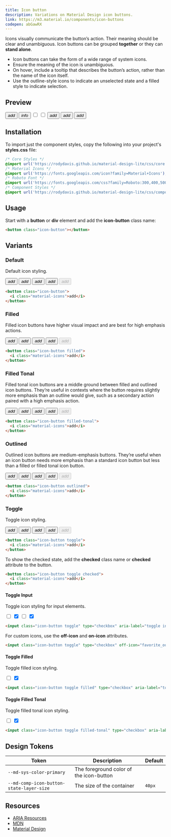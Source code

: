 ```yaml
---
title: Icon button
description: Variations on Material Design icon buttons.
link: https://m3.material.io/components/icon-buttons
codepen: abGawRX
---
```


Icons visually communicate the button’s action. Their meaning should be clear and unambiguous. Icon buttons can be grouped **together** or they can **stand alone**.

- Icon buttons can take the form of a wide range of system icons.
- Ensure the meaning of the icon is unambiguous.
- On hover, include a tooltip that describes the button’s action, rather than the name of the icon itself.
- Use the outline-style icons to indicate an unselected state and a filled style to indicate selection.


## Preview

<div class="preview">
    <button class="icon-button"><i class="material-icons">add</i></button>
    <button class="icon-button toggle"><i class="material-icons">info</i></button>
    <input class="icon-button toggle" type="checkbox" aria-label="toggle input" />
    <input class="icon-button toggle" type="checkbox" off-icon="favorite_outline" on-icon="favorite" aria-label="toggle input" />
    <button class="icon-button filled"><i class="material-icons">add</i></button>
    <button class="icon-button filled-tonal"><i class="material-icons">add</i></button>
    <button class="icon-button outlined"><i class="material-icons">add</i></button>
</div>

## Installation

To import just the component styles, copy the following into your project's **styles.css** file:

```css
/* Core Styles */
@import url('https://rodydavis.github.io/material-design-lite/css/core.css');
/* Material Icons */
@import url('https://fonts.googleapis.com/icon?family=Material+Icons');
/* Roboto Font */
@import url('https://fonts.googleapis.com/css?family=Roboto:300,400,500,700&amp;display=swap');
/* Component Styles */
@import url('https://rodydavis.github.io/material-design-lite/css/components/icon/style.css');
```

## Usage

Start with a **button** or **div** element and add the **icon-button** class name:

```html
<button class="icon-button"></button>
```

## Variants

### Default

Default icon styling.

<div class="preview">
  <button class="icon-button">
    <i class="material-icons">add</i>
  </button>
  <button class="icon-button hover">
    <i class="material-icons">add</i>
  </button>
  <button class="icon-button active">
    <i class="material-icons">add</i>
  </button>
  <button class="icon-button focus">
    <i class="material-icons">add</i>
  </button>
  <button class="icon-button" disabled>
    <i class="material-icons">add</i>
  </button>
</div>

```html
<button class="icon-button">
  <i class="material-icons">add</i>
</button>
```

### Filled

Filled icon buttons have higher visual impact and are best for high emphasis actions.

<div class="preview">
  <button class="icon-button filled">
    <i class="material-icons">add</i>
  </button>
  <button class="icon-button filled hover">
    <i class="material-icons">add</i>
  </button>
  <button class="icon-button filled active">
    <i class="material-icons">add</i>
  </button>
  <button class="icon-button filled focus">
    <i class="material-icons">add</i>
  </button>
  <button class="icon-button filled" disabled>
    <i class="material-icons">add</i>
  </button>
</div>
  
```html
<button class="icon-button filled">
  <i class="material-icons">add</i>
</button>
```

### Filled Tonal

Filled tonal icon buttons are a middle ground between filled and outlined icon buttons. They’re useful in contexts where the button requires slightly more emphasis than an outline would give, such as a secondary action paired with a high emphasis action.

<div class="preview">
  <button class="icon-button filled-tonal">
    <i class="material-icons">add</i>
  </button>
  <button class="icon-button filled-tonal hover">
    <i class="material-icons">add</i>
  </button>
  <button class="icon-button filled-tonal active">
    <i class="material-icons">add</i>
  </button>
  <button class="icon-button filled-tonal focus">
    <i class="material-icons">add</i>
  </button>
  <button class="icon-button filled-tonal" disabled>
    <i class="material-icons">add</i>
  </button>
</div>
  
```html
<button class="icon-button filled-tonal">
  <i class="material-icons">add</i>
</button>
```

### Outlined

Outlined icon buttons are medium-emphasis buttons. They’re useful when an icon button needs more emphasis than a standard icon button but less than a filled or filled tonal icon button.

<div class="preview">
  <button class="icon-button outlined">
    <i class="material-icons">add</i>
  </button>
  <button class="icon-button outlined hover">
    <i class="material-icons">add</i>
  </button>
  <button class="icon-button outlined active">
    <i class="material-icons">add</i>
  </button>
  <button class="icon-button outlined focus">
    <i class="material-icons">add</i>
  </button>
  <button class="icon-button outlined" disabled>
    <i class="material-icons">add</i>
  </button>
</div>
  
```html
<button class="icon-button outlined">
  <i class="material-icons">add</i>
</button>
```

### Toggle

Toggle icon styling.

<div class="preview">
  <button class="icon-button toggle">
    <i class="material-icons">add</i>
  </button>
  <button class="icon-button toggle hover">
    <i class="material-icons">add</i>
  </button>
  <button class="icon-button toggle active">
    <i class="material-icons">add</i>
  </button>
  <button class="icon-button toggle focus">
    <i class="material-icons">add</i>
  </button>
  <button class="icon-button toggle" disabled>
    <i class="material-icons">add</i>
  </button>
</div>
  
```html
<button class="icon-button toggle">
  <i class="material-icons">add</i>
</button>
```

To show the checked state, add the **checked** class name or **checked** attribute to the button.

```html
<button class="icon-button toggle checked">
  <i class="material-icons">add</i>
</button>
```

#### Toggle Input

Toggle icon styling for input elements.

<div class="preview">
  <input class="icon-button toggle" type="checkbox" aria-label="toggle input" />
  <input class="icon-button toggle" type="checkbox" aria-label="toggle input" checked />
  <input class="icon-button toggle" type="checkbox" off-icon="favorite_outline" on-icon="favorite" aria-label="toggle input" />
  <input class="icon-button toggle" type="checkbox" off-icon="favorite_outline" on-icon="favorite" aria-label="toggle input" checked/>
</div>

```html
<input class="icon-button toggle" type="checkbox" aria-label="toggle input" />
```

For custom icons, use the **off-icon** and **on-icon** attributes.

```html
<input class="icon-button toggle" type="checkbox" off-icon="favorite_outline" on-icon="favorite" aria-label="toggle input" />
```

#### Toggle Filled

Toggle filled icon styling.

<div class="preview">
  <input class="icon-button toggle filled" type="checkbox" aria-label="toggle input" />
  <input class="icon-button toggle filled" type="checkbox" aria-label="toggle input" checked />
</div>
  
```html
<input class="icon-button toggle filled" type="checkbox" aria-label="toggle input" />
```

#### Toggle Filled Tonal

Toggle filled tonal icon styling.

<div class="preview">
  <input class="icon-button toggle filled-tonal" type="checkbox" aria-label="toggle input" />
  <input class="icon-button toggle filled-tonal" type="checkbox" aria-label="toggle input" checked />
</div>
  
```html
<input class="icon-button toggle filled-tonal" type="checkbox" aria-label="toggle input" />
```

## Design Tokens

| Token                                | Description                     | Default                                                                                                             |
|--------------------------------------|---------------------------------|---------------------------------------------------------------------------------------------------------------------|
| `--md-sys-color-primary` | The foreground color of the icon-button | <div class="tooltip token-box color-primary" data-tooltip="--md-sys-color-primary"></div>       |
| `--md-comp-icon-button-state-layer-size`       | The size of the container     | `40px`                                                                                                              |

## Resources

- [ARIA Resources](https://static.corp.google.com/ariablueprints/button/button.html)
- [MDN](https://developer.mozilla.org/en-US/docs/Web/HTML/Element/button)
- [Material Design](https://m3.material.io/components/icon-buttons)
